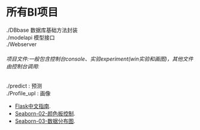﻿# 所有BI项目

./DBbase  数据库基础方法封装 <br>
./modelapi 模型接口<br>
./Webserver<br>



###### 项目文件:一般包含控制台console、实验experiment(win实验和画图)，其他文件由控制台调用:

 ./predict : 预测 <br>
 ./Profile_upl : 画像<br>

* [Flask中文指南](http://docs.jinkan.org/docs/flask/).
* [Seaborn-02-颜色板控制](http://www.jianshu.com/p/25bfbca6fc0b).
* [Seaborn-03-数据分布图](http://www.jianshu.com/p/efc9010c9940).
